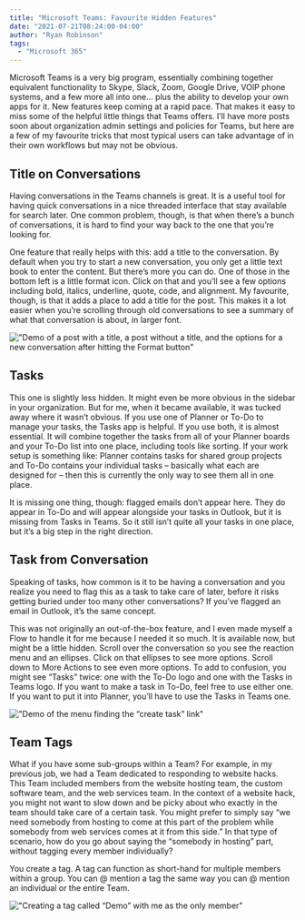 ```yaml
---
title: "Microsoft Teams: Favourite Hidden Features"
date: "2021-07-21T08:24:00-04:00"
author: "Ryan Robinson"
tags:
  - "Microsoft 365"
---
```


Microsoft Teams is a very big program, essentially combining together equivalent functionality to Skype, Slack, Zoom, Google Drive, VOIP phone systems, and a few more all into one… plus the ability to develop your own apps for it. New features keep coming at a rapid pace. That makes it easy to miss some of the helpful little things that Teams offers. I’ll have more posts soon about organization admin settings and policies for Teams, but here are a few of my favourite tricks that most typical users can take advantage of in their own workflows but may not be obvious.

## Title on Conversations

Having conversations in the Teams channels is great. It is a useful tool for having quick conversations in a nice threaded interface that stay available for search later. One common problem, though, is that when there’s a bunch of conversations, it is hard to find your way back to the one that you’re looking for.

One feature that really helps with this: add a title to the conversation. By default when you try to start a new conversation, you only get a little text book to enter the content. But there’s more you can do. One of those in the bottom left is a little format icon. Click on that and you’ll see a few options including bold, italics, underline, quote, code, and alignment. My favourite, though, is that it adds a place to add a title for the post. This makes it a lot easier when you’re scrolling through old conversations to see a summary of what that conversation is about, in larger font.

!["Demo of a post with a title, a post without a title, and the options for a new conversation after hitting the Format button"](./title-teams-conversation.png)

## Tasks

This one is slightly less hidden. It might even be more obvious in the sidebar in your organization. But for me, when it became available, it was tucked away where it wasn’t obvious. If you use one of Planner or To-Do to manage your tasks, the Tasks app is helpful. If you use both, it is almost essential. It will combine together the tasks from all of your Planner boards and your To-Do list into one place, including tools like sorting. If your work setup is something like: Planner contains tasks for shared group projects and To-Do contains your individual tasks – basically what each are designed for – then this is currently the only way to see them all in one place.

It is missing one thing, though: flagged emails don’t appear here. They do appear in To-Do and will appear alongside your tasks in Outlook, but it is missing from Tasks in Teams. So it still isn’t quite all your tasks in one place, but it’s a big step in the right direction.

## Task from Conversation

Speaking of tasks, how common is it to be having a conversation and you realize you need to flag this as a task to take care of later, before it risks getting buried under too many other conversations? If you’ve flagged an email in Outlook, it’s the same concept.

This was not originally an out-of-the-box feature, and I even made myself a Flow to handle it for me because I needed it so much. It is available now, but might be a little hidden. Scroll over the conversation so you see the reaction menu and an ellipses. Click on that ellipses to see more options. Scroll down to More Actions to see even more options. To add to confusion, you might see “Tasks” twice: one with the To-Do logo and one with the Tasks in Teams logo. If you want to make a task in To-Do, feel free to use either one. If you want to put it into Planner, you’ll have to use the Tasks in Teams one.

!["Demo of the menu finding the “create task” link"](./task-conversation.png)

## Team Tags

What if you have some sub-groups within a Team? For example, in my previous job, we had a Team dedicated to responding to website hacks. This Team included members from the website hosting team, the custom software team, and the web services team. In the context of a website hack, you might not want to slow down and be picky about who exactly in the team should take care of a certain task. You might prefer to simply say “we need somebody from hosting to come at this part of the problem while somebody from web services comes at it from this side.” In that type of scenario, how do you go about saying the “somebody in hosting” part, without tagging every member individually?

You create a tag. A tag can function as short-hand for multiple members within a group. You can @ mention a tag the same way you can @ mention an individual or the entire Team.

!["Creating a tag called “Demo” with me as the only member"](./create-tag.png)
